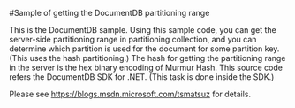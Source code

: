 #Sample of getting the DocumentDB partitioning range

This is the DocumentDB sample.
Using this sample code, you can get the server-side partitioning range in partitioning collection, and you can determine which partition is used for the document for some partition key. (This uses the hash partitioning.)
The hash for getting the partitioning range in the server is the hex binary encoding of Murmur Hash. This source code refers the DocumentDB SDK for .NET. (This task is done inside the SDK.)

Please see https://blogs.msdn.microsoft.com/tsmatsuz for details.
